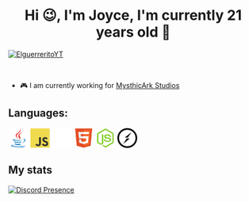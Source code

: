 <h1 align="center">Hi 😉, I'm Joyce, I'm currently 21 years old 🤠</h1>

<p align="left"> <a href="https://twitter.com/ElguerreritoYT" target="blank"><img src="https://img.shields.io/twitter/follow/ElguerreritoYT?color=blue&style=for-the-badge" alt="ElguerreritoYT" /></a> </p>

 <br>

- 🎮 I am currently working for [MysthicArk Studios](https://twitter.com/mysthicark)

<h2 align="left">Languages:</h3>
<p align="left">
<img src="https://github.com/devicons/devicon/blob/master/icons/java/java-original.svg" alt="java" width="40" height="40"/>
<img src="https://github.com/devicons/devicon/blob/master/icons/javascript/javascript-original.svg" alt="javascript" width="40" height="40"/>
<img src="https://github.com/devicons/devicon/blob/master/icons/discordjs/discordjs-plain.svg" alt="discordjs" width="40" height="40"/>
<img src="https://github.com/devicons/devicon/blob/master/icons/html5/html5-original.svg" alt="html5" width="40" height="40"/>
<img src="https://github.com/devicons/devicon/blob/master/icons/nodejs/nodejs-original.svg" alt="nodejs" width="40" height="40"/>
<img src="https://github.com/devicons/devicon/blob/master/icons/socketio/socketio-original.svg" alt="socketio" width="40" height="40"/>
 
<h2 align="left">My stats</h3>

<p align="left">
    <a href="https://discord.com/users/535177267702267914" target="_blank" rel="nofollow">
        <img src="https://lanyard-profile-readme.vercel.app/api/535177267702267914?&animated=true&borderRadius=30px&idleMessage=Nothing..." alt="Discord Presence" align="center">
    </a>
</p>
